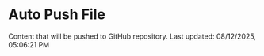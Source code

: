 # Auto Push File

Content that will be pushed to GitHub repository.
Last updated: 08/12/2025, 05:06:21 PM